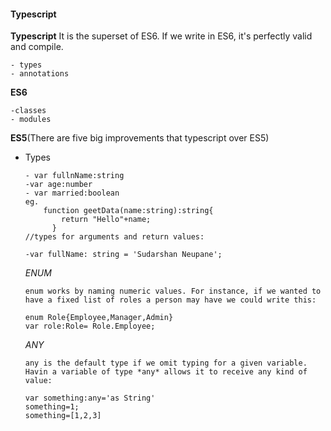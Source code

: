 #### Typescript ###
**Typescript** It is the superset of ES6. If we write in ES6,  it's perfectly valid and compile.
    
    - types
    - annotations 
  
 **ES6**
    
    -classes
    - modules
  **ES5**(There are five big improvements that typescript over ES5)
  
  - Types
    
        - var fullnName:string
        -var age:number
        - var married:boolean
        eg. 
            function geetData(name:string):string{
                return "Hello"+name;
              }
        //types for arguments and return values:
        
        -var fullName: string = 'Sudarshan Neupane';
        
       *ENUM*
        
        enum works by naming numeric values. For instance, if we wanted to have a fixed list of roles a person may have we could write this:
        
        enum Role{Employee,Manager,Admin}
        var role:Role= Role.Employee;
        
      *ANY*
       
        any is the default type if we omit typing for a given variable. Havin a variable of type *any* allows it to receive any kind of value:
        
        var something:any='as String'
        something=1;
        something=[1,2,3]
        


  
  


